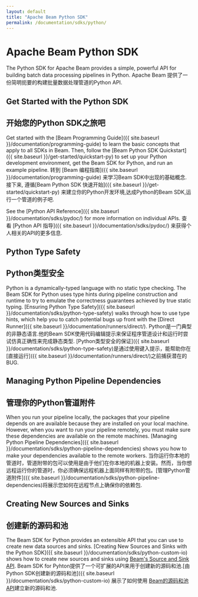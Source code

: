 ```yaml
---
layout: default
title: "Apache Beam Python SDK"
permalink: /documentation/sdks/python/
---
```

# Apache Beam Python SDK

The Python SDK for Apache Beam provides a simple, powerful API for building batch data processing pipelines in Python.
Apache Beam 提供了一份简明扼要的构建批量数据处理管道的Python API.

## Get Started with the Python SDK
## 开始您的Python SDK之旅吧

Get started with the [Beam Programming Guide]({{ site.baseurl }}/documentation/programming-guide) to learn the basic concepts that apply to all SDKs in Beam. Then, follow the [Beam Python SDK Quickstart]({{ site.baseurl }}/get-started/quickstart-py) to set up your Python development environment, get the Beam SDK for Python, and run an example pipeline.
转到 [Beam 编程指南]({{ site.baseurl }}/documentation/programming-guide) 来学习Beam SDK中出现的基础概念. 接下来, 遵循[Beam Python SDK 快速开始]({{ site.baseurl }}/get-started/quickstart-py) 来建立你的Python开发环境,达成Python的Beam SDK,运行一个管道的例子吧.

See the [Python API Reference]({{ site.baseurl }}/documentation/sdks/pydoc/) for more information on individual APIs.
查看 [Python API 指导]({{ site.baseurl }}/documentation/sdks/pydoc/) 来获得个人相关的API的更多信息.

## Python Type Safety
## Python类型安全

Python is a dynamically-typed language with no static type checking. The Beam SDK for Python uses type hints during pipeline construction and runtime to try to emulate the correctness guarantees achieved by true static typing. [Ensuring Python Type Safety]({{ site.baseurl }}/documentation/sdks/python-type-safety) walks through how to use type hints, which help you to catch potential bugs up front with the [Direct Runner]({{ site.baseurl }}/documentation/runners/direct/).
Python是一门典型的非静态语言.他的Beam SDK使用代码编辑提示来保证程序管道设计和运行时尝试仿真正确性来完成静态类型. [Python类型安全的保证]({{ site.baseurl }}/documentation/sdks/python-type-safety)是通过使用键入提示，能帮助你在[直接运行]({{ site.baseurl }}/documentation/runners/direct/)之前捕获潜在的BUG.

## Managing Python Pipeline Dependencies
## 管理你的Python管道附件

When you run your pipeline locally, the packages that your pipeline depends on are available because they are installed on your local machine. However, when you want to run your pipeline remotely, you must make sure these dependencies are available on the remote machines. [Managing Python Pipeline Dependencies]({{ site.baseurl }}/documentation/sdks/python-pipeline-dependencies) shows you how to make your dependencies available to the remote workers.
当你运行你本地的管道时，管道附带的包可以使用是由于他们在你本地的机器上安装。然而，当你想远程运行你的管道时，你必须确保远程机器上面同样有附带的包。[管理Python管道附件]({{ site.baseurl }}/documentation/sdks/python-pipeline-dependencies)将展示您如何在远程节点上确保你的依赖包.

## Creating New Sources and Sinks
## 创建新的源码和池

The Beam SDK for Python provides an extensible API that you can use to create new data sources and sinks. [Creating New Sources and Sinks with the Python SDK]({{ site.baseurl }}/documentation/sdks/python-custom-io) shows how to create new sources and sinks using [Beam's Source and Sink API](https://github.com/apache/beam/blob/master/sdks/python/apache_beam/io/iobase.py).
Beam SDK for Pyhton提供了一个可扩展的API来用于创建新的源码和池.[由Python SDK创建新的源码和池]({{ site.baseurl }}/documentation/sdks/python-custom-io) 展示了如何使用 [Beam的源码和池API](https://github.com/apache/beam/blob/master/sdks/python/apache_beam/io/iobase.py)建立新的源码和池.

